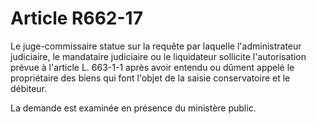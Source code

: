 # Article R662-17

Le juge-commissaire statue sur la requête par laquelle l'administrateur judiciaire, le mandataire judiciaire ou le liquidateur sollicite l'autorisation prévue à l'article L. 663-1-1 après avoir entendu ou dûment appelé le propriétaire des biens qui font l'objet de la saisie conservatoire et le débiteur.

La demande est examinée en présence du ministère public.

